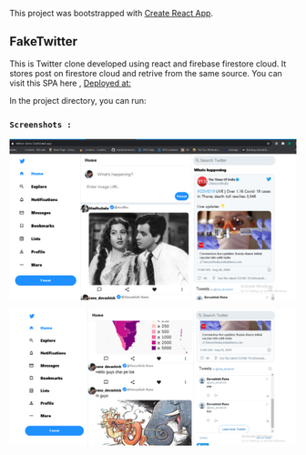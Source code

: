 This project was bootstrapped with [Create React App](https://github.com/facebook/create-react-app).

## FakeTwitter

This is Twitter clone developed using react and firebase firestore cloud.
It stores post on firestore cloud and retrive from the same source.
You can visit this SPA here ,
[Deployed at: ](https://twitter-clone-2ec4d.web.app/)

In the project directory, you can run:

### `Screenshots :`

![One ](/Screenshots/Twitter1.PNG?raw=true "Screenshot 1")

![Two ](/Screenshots/Twitter2.PNG?raw=true "Screenshot 2")